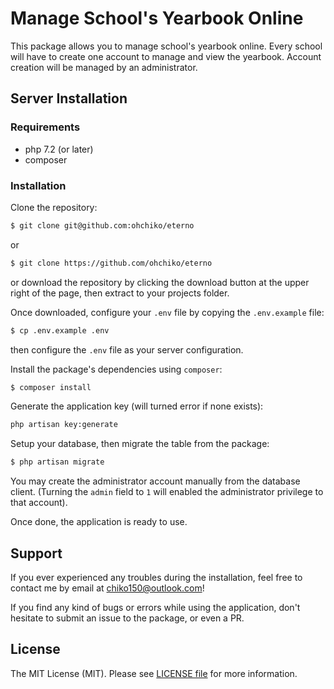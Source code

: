 # Manage School's Yearbook Online

This package allows you to manage school's yearbook online.
Every school will have to create one account to manage and view the yearbook.
Account creation will be managed by an administrator.


## Server Installation

### Requirements

* php 7.2 (or later)
* composer


### Installation

Clone the repository:

```sh
$ git clone git@github.com:ohchiko/eterno
```


or

```sh
$ git clone https://github.com/ohchiko/eterno
```


or download the repository by clicking the download button at the upper right of the page, then extract to your projects folder.


Once downloaded, configure your `.env` file by copying the `.env.example` file:

```sh
$ cp .env.example .env
```


then configure the `.env` file as your server configuration.


Install the package's dependencies using `composer`:

```sh
$ composer install
```


Generate the application key (will turned error if none exists):

```sh
php artisan key:generate
```


Setup your database, then migrate the table from the package:

```sh
$ php artisan migrate
```


You may create the administrator account manually from the database client. (Turning the `admin` field to `1` will enabled the administrator privilege to that account).


Once done, the application is ready to use.


## Support

If you ever experienced any troubles during the installation, feel free to contact me by email at [chiko150@outlook.com](mailto:chiko150@outlook.com)!

If you find any kind of bugs or errors while using the application, don't hesitate to submit an issue to the package, or even a PR.

## License

The MIT License (MIT). Please see [LICENSE file](LICENSE) for more information.
